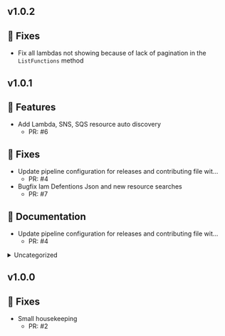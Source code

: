 
## v1.0.2
## 🐛 Fixes

- Fix all lambdas not showing because of lack of pagination in the `ListFunctions` method
 

## v1.0.1
## 🚀 Features

- Add Lambda, SNS, SQS resource auto discovery
   - PR: #6

## 🐛 Fixes

- Update pipeline configuration for releases and contributing file wit…
   - PR: #4
- Bugfix Iam Defentions Json and new resource searches
   - PR: #7

## 📖 Documentation

- Update pipeline configuration for releases and contributing file wit…
   - PR: #4



<details>
<summary>Uncategorized</summary>

- Add typo fixes and text formatting to the README
   - PR: #5
- Control `TimeInputId` format
   - PR: #8

</details>


 
 

## v1.0.0
## 🐛 Fixes

- Small housekeeping
   - PR: #2




